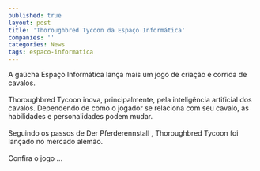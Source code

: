 ```yaml
---
published: true
layout: post
title: 'Thoroughbred Tycoon da Espaço Informática'
companies: ''
categories: News
tags: espaco-informatica
---
```

A ga&uacute;cha Espa&ccedil;o Inform&aacute;tica
 lan&ccedil;a mais um jogo de cria&ccedil;&atilde;o e corrida de cavalos.<br /><br />Thoroughbred Tycoon inova, principalmente, pela intelig&ecirc;ncia artificial dos cavalos. Dependendo de como o jogador se relaciona com seu cavalo, as habilidades e personalidades podem mudar.<br /><br />Seguindo os passos de Der Pferderennstall
, Thoroughbred Tycoon foi lan&ccedil;ado no mercado alem&atilde;o.<br /><br />Confira  o jogo ...

